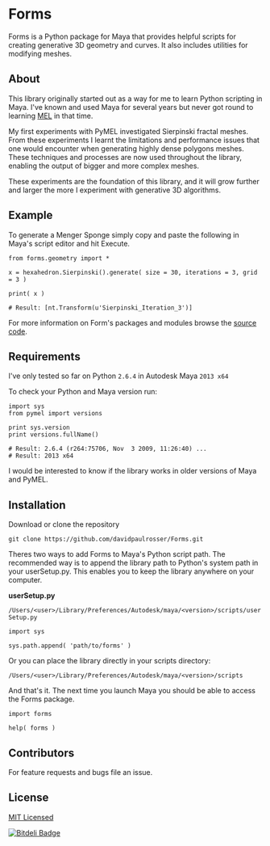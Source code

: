 # Forms

Forms is a Python package for Maya that provides helpful scripts for creating generative 3D geometry and curves. It also includes utilities for modifying meshes.


## About

This library originally started out as a way for me to learn Python scripting in Maya. I've known and used Maya for several years but never got round to learning [MEL](http://en.wikipedia.org/wiki/Maya_Embedded_Language "Maya Embedded Language") in that time.

My first experiments with PyMEL investigated Sierpinski fractal meshes.
From these experiments I learnt the limitations and performance issues that one would encounter when generating highly dense polygons meshes. These techniques and processes are now used throughout the library, enabling the output of bigger and more complex meshes.

These experiments are the foundation of this library, and it will grow further and larger the more I experiment with generative 3D algorithms.  


## Example

To generate a Menger Sponge simply copy and paste the following in Maya's script editor and hit Execute.

```
from forms.geometry import *

x = hexahedron.Sierpinski().generate( size = 30, iterations = 3, grid = 3 )

print( x )

# Result: [nt.Transform(u'Sierpinski_Iteration_3')]
```

For more information on Form's packages and modules browse the [source code](https://github.com/davidpaulrosser/Forms "source code").


## Requirements

I've only tested so far on Python ```2.6.4``` in Autodesk Maya ```2013 x64```

To check your Python and Maya version run:

```
import sys
from pymel import versions

print sys.version    
print versions.fullName()

# Result: 2.6.4 (r264:75706, Nov  3 2009, 11:26:40) ...
# Result: 2013 x64
```

I would be interested to know if the library works in older versions of Maya and PyMEL.


## Installation

Download or clone the repository

``git clone https://github.com/davidpaulrosser/Forms.git``


Theres two ways to add Forms to Maya's Python script path. The recommended way is to append the library path to Python's system path in your userSetup.py. This enables you to keep the library anywhere on your computer.

**userSetup.py**

``/Users/<user>/Library/Preferences/Autodesk/maya/<version>/scripts/userSetup.py``

```
import sys

sys.path.append( 'path/to/forms' ) 
```

Or you can place the library directly in your scripts directory:

``/Users/<user>/Library/Preferences/Autodesk/maya/<version>/scripts``

And that's it. The next time you launch Maya you should be able to access the Forms package.

```
import forms

help( forms ) 
```

## Contributors

For feature requests and bugs file an issue.

## License

[MIT Licensed](https://github.com/davidpaulrosser/Forms/blob/master/README.md "MIT Licensed")


[![Bitdeli Badge](https://d2weczhvl823v0.cloudfront.net/davidpaulrosser/forms/trend.png)](https://bitdeli.com/free "Bitdeli Badge")

